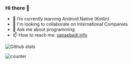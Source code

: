 ### Hi there 👋


- 🌱 I’m currently learning Android Native (Kotlin)
- 👯 I'm looking to collaborate on International Companies
- 💬 Ask me about programming
- 📫 How to reach me: [sanaebadi.info](https://sanaebadi.info/)

![Github stats](https://github-readme-stats.vercel.app/api?username=Sanaebadi97)

![counter](https://[Sanaebadi97].m.pipedream.net)
